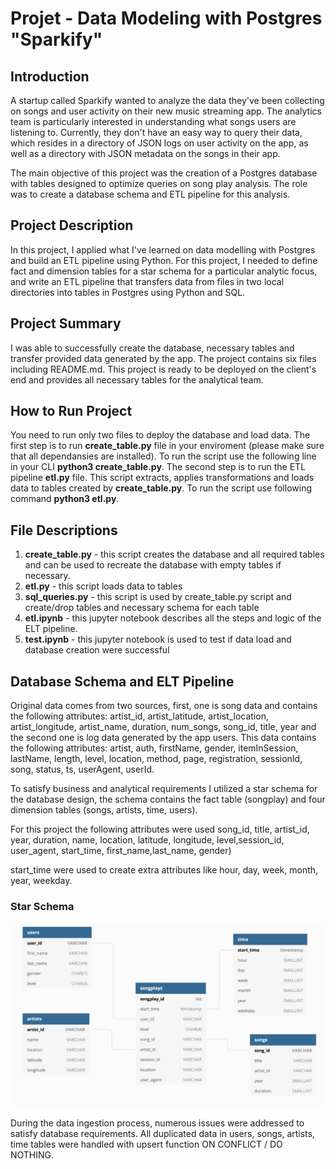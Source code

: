 <h1>Projet - Data Modeling with Postgres "Sparkify"</h1>
    
<h2>Introduction</h2>
    
<p>A startup called Sparkify wanted to analyze the data they've been collecting on songs and user activity on their new music streaming app. The analytics team is particularly interested in understanding what songs users are listening to. Currently, they don't have an easy way to query their data, which resides in a directory of JSON logs on user activity on the app, as well as a directory with JSON metadata on the songs in their app.</p>
    
<p>The main objective of this project was the creation of a Postgres database with tables designed to optimize queries on song play analysis. The role was to create a database schema and ETL pipeline for this analysis.</p>
    
<h2>Project Description</h2>
    
<p>In this project, I applied what I've learned on data modelling with Postgres and build an ETL pipeline using Python. For this project, I needed to define fact and dimension tables for a star schema for a particular analytic focus, and write an ETL pipeline that transfers data from files in two local directories into tables in Postgres using Python and SQL.</p>

<h2>Project Summary</h2>

<p>I was able to successfully create the database, necessary tables and transfer provided data generated by the app. The project contains six files including README.md. This project is ready to be deployed on the client's end and provides all necessary tables for the analytical team.</p>

<h2>How to Run Project</h2>

<p>You need to run only two files to deploy the database and load data. The first step is to run <strong>create_table.py</strong> file in your enviroment (please make sure that all dependansies are installed). To run the script use the following line in your CLI <strong>python3 create_table.py</strong>. The second step is to run the ETL pipeline <strong>etl.py</strong> file. This script extracts, applies transformations and loads data to tables created by <strong>create_table.py</strong>. To run the script use following command <strong>python3 etl.py</strong>.</p>
    
<h2>File Descriptions</h2>

<ol>
<li><strong>create_table.py</strong> - this script creates the database and all required tables and can be used to recreate the database with empty tables if necessary.</li>
<li><strong>etl.py</strong> - this script loads data to tables</li>
<li><strong>sql_queries.py</strong> - this script is used by create_table.py script and create/drop tables and necessary schema for each table</li>
<li><strong>etl.ipynb</strong> - this jupyter notebook describes all the steps and logic of the ELT pipeline.</li>
<li><strong>test.ipynb</strong> - this jupyter notebook is used to test if data load and database creation were successful</li>
</ol>

<h2>Database Schema and ELT Pipeline</h2>

<p>Original data comes from two sources, first, one is song data and contains the following attributes: artist_id, artist_latitude, artist_location, artist_longitude, artist_name, duration, num_songs, song_id, title, year and the second one is log data generated by the app users. This data contains the following attributes: artist, auth, firstName, gender, itemInSession, lastName, length, level, location, method, page, registration, sessionId, song, status, ts, userAgent, userId.</p>

<p>To satisfy business and analytical requirements I utilized a star schema for the database design, the schema contains the fact table (songplay) and four dimension tables (songs, artists, time, users).</p>
   
<p>For this project the following attributes were used 
song_id, title, artist_id, year, duration, name, location, latitude, longitude, level,session_id, user_agent, start_time, first_name,last_name, gender)    
</p>
<p>
start_time were used to create extra attributes like hour, day, week, month, year, weekday.
</p>
    
<h3>Star Schema</h3>

![image](image.jpg)

<p>
During the data ingestion process, numerous issues were addressed to satisfy database requirements. All duplicated data in users, songs, artists, time tables were handled with upsert function ON CONFLICT / DO NOTHING.   
</p>


